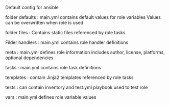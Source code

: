 Default config for ansible

folder defaults :
    main.yml contains default values for role variables
    Values can be overwritten when role is used
    
folder files :
    Contains static files referenced by role tasks
    
Filder handlers :
    main.yml contains role handler definitions

meta :
    main.yml defines role information
    includes author, license, platforms, optional dependencies
    
tasks :
    main.yml contains role task definitions
    
templates : 
    contain Jinja2 templates referenced by role tasks

tests :
    can contain inventory and test.yml playbook
    used to test role

vars :
    main.yml defines role variable values